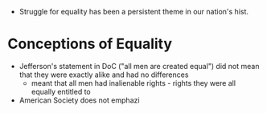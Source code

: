 - Struggle for equality has been a persistent theme in our nation's hist.
# Conceptions of Equality
- Jefferson's statement in DoC ("all men are created equal") did not mean that they were exactly alike and had no differences
	- meant that all men had inalienable rights - rights they were all equally entitled to
- American Society does not emphazi